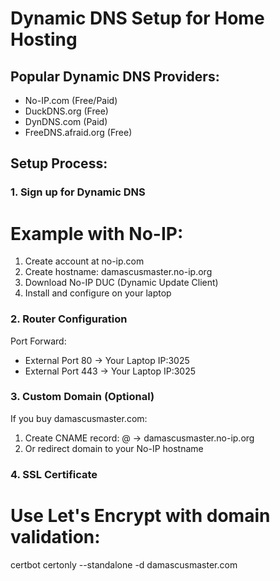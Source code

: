 # Dynamic DNS Setup for Home Hosting

## Popular Dynamic DNS Providers:
- No-IP.com (Free/Paid)
- DuckDNS.org (Free)
- DynDNS.com (Paid)
- FreeDNS.afraid.org (Free)

## Setup Process:

### 1. Sign up for Dynamic DNS
# Example with No-IP:
1. Create account at no-ip.com
2. Create hostname: damascusmaster.no-ip.org
3. Download No-IP DUC (Dynamic Update Client)
4. Install and configure on your laptop

### 2. Router Configuration
Port Forward:
- External Port 80 → Your Laptop IP:3025
- External Port 443 → Your Laptop IP:3025

### 3. Custom Domain (Optional)
If you buy damascusmaster.com:
1. Create CNAME record: @ → damascusmaster.no-ip.org
2. Or redirect domain to your No-IP hostname

### 4. SSL Certificate
# Use Let's Encrypt with domain validation:
certbot certonly --standalone -d damascusmaster.com

